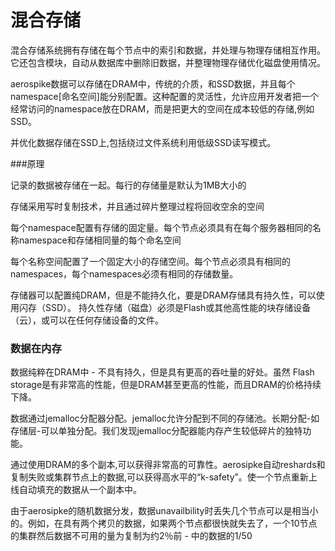# 混合存储
混合存储系统拥有存储在每个节点中的索引和数据，并处理与物理存储相互作用。它还包含模块，自动从数据库中删除旧数据，并整理物理存储优化磁盘使用情况。

aerospike数据可以存储在DRAM中，传统的介质，和SSD数据，并且每个namespace[命名空间]能分别配置。这种配置的灵活性，允许应用开发者把一个经常访问的namespace放在DRAM，而是把更大的空间在成本较低的存储,例如SSD。

并优化数据存储在SSD上,包括绕过文件系统利用低级SSD读写模式。

###原理

记录的数据被存储在一起。每行的存储量是默认为1MB大小的

存储采用写时复制技术，并且通过碎片整理过程将回收空余的空间

每个namespace配置有存储的固定量。每个节点必须具有在每个服务器相同的名称namespace和存储相同量的每个命名空间

每个名称空间配置了一个固定大小的存储空间。每个节点必须具有相同的namespaces，每个namespaces必须有相同的存储数量。

存储器可以配置纯DRAM，但是不能持久化，要是DRAM存储具有持久性，可以使用闪存（SSD）。
持久性存储（磁盘）必须是Flash或其他高性能的块存储设备（云），或可以在任何存储设备的文件。



### 数据在内存

数据纯粹在DRAM中 - 不具有持久，但是具有更高的吞吐量的好处。虽然 Flash storage是有非常高的性能，但是DRAM甚至更高的性能，而且DRAM的价格持续下降。

数据通过jemalloc分配器分配。jemalloc允许分配到不同的存储池。长期分配-如存储层-可以单独分配。我们发现jemalloc分配器能内存产生较低碎片的独特功能。


通过使用DRAM的多个副本,可以获得非常高的可靠性。aerosipke自动reshards和复制失败或集群节点上的数据,可以获得高水平的“k-safety”。使一个节点重新上线自动填充的数据从一个副本中。

由于aerosipke的随机数据分发，数据unavailbility时丢失几个节点可以是相当小的。例如，在具有两个拷贝的数据，如果两个节点都很快就失去了，一个10节点的集群然后数据不可用的量为复制为约2％前 - 中的数据的1/50


